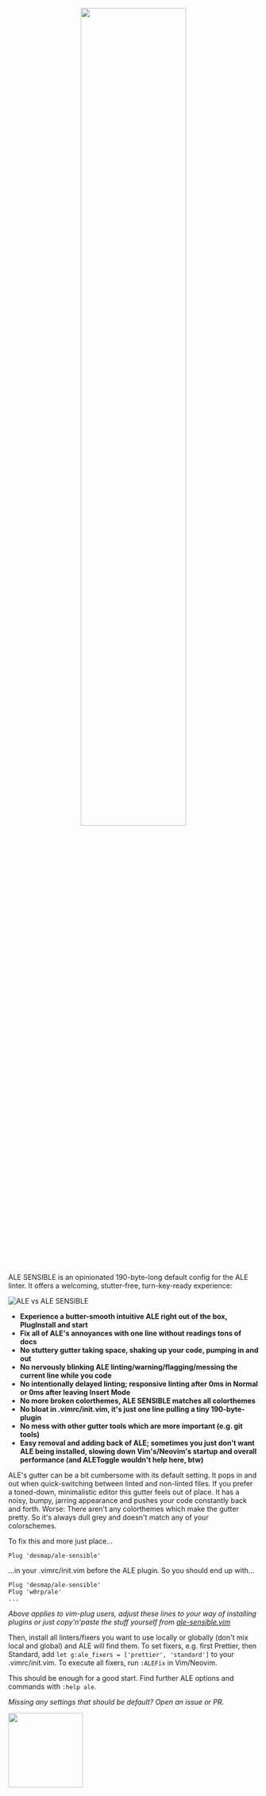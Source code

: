<p align='center'><img src='https://user-images.githubusercontent.com/43666255/50660194-3c749200-0f9f-11e9-8668-520662ae79d0.png' width='65%'/></p>

ALE SENSIBLE is an opinionated 190-byte-long default config for the ALE linter. It offers a welcoming, stutter-free, turn-key-ready experience:

![ALE vs ALE SENSIBLE](https://user-images.githubusercontent.com/43666255/50661068-3df38980-0fa2-11e9-8a6c-e657232484db.png)

- **Experience a butter-smooth intuitive ALE right out of the box, PlugInstall and start** 
- **Fix all of ALE's annoyances with one line without readings tons of docs**
- **No stuttery gutter taking space, shaking up your code, pumping in and out**
- **No nervously blinking ALE linting/warning/flagging/messing the current line while you code**
- **No intentionally delayed linting; responsive linting after 0ms in Normal or 0ms after leaving Insert Mode** 
- **No more broken colorthemes, ALE SENSIBLE matches all colorthemes**
- **No bloat in .vimrc/init.vim, it's just one line pulling a tiny 190-byte-plugin**
- **No mess with other gutter tools which are more important (e.g. git tools)**
- **Easy removal and adding back of ALE; sometimes you just don't want ALE being installed, slowing down Vim's/Neovim's startup and overall performance (and ALEToggle wouldn't help here, btw)**

ALE's gutter can be a bit cumbersome with its default setting. It pops in and out when quick-switching between linted and non-linted files. If you prefer a toned-down, minimalistic editor this gutter feels out of place. It has a noisy, bumpy, jarring appearance and pushes your code constantly  back and forth. Worse: There aren't any colorthemes which make the gutter pretty. So it's always dull grey and doesn't match any of your colorschemes. 

To fix this and more just place...

```
Plug 'desmap/ale-sensible'
```
...in your .vimrc/init.vim before the ALE plugin. So you should end up with...
```
Plug 'desmap/ale-sensible'
Plug 'w0rp/ale'
...
```
_Above applies to vim-plug users, adjust these lines to your way of installing plugins or just copy'n'paste the stuff yourself from [ale-sensible.vim](https://github.com/desmap/ale-sensible/blob/master/plugin/ale-sensible.vim)_

Then, install all linters/fixers you want to use locally or globally (don't mix local and global) and ALE will find them. To set fixers, e.g. first Prettier, then Standard, add `let g:ale_fixers = ['prettier', 'standard']` to your .vimrc/init.vim. To execute all fixers, run `:ALEFix` in Vim/Neovim.

This should be enough for a good start. Find further ALE options and commands with `:help ale`.

_Missing any settings that should be default? Open an issue or PR._

<img src='https://user-images.githubusercontent.com/43666255/50661376-413b4500-0fa3-11e9-9bd4-7248514f576a.png' width=150/>
